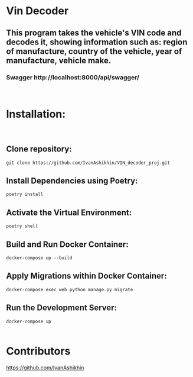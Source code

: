# Vin Decoder 
## This program takes the vehicle's VIN code and decodes it, showing information such as: region of manufacture, country of the vehicle, year of manufacture, vehicle make.
### Swagger http://localhost:8000/api/swagger/
<br>

# Installation:
<br>

## Clone repository:
```git clone https://github.com/IvanAshikhin/VIN_decoder_proj.git```
<br>

## Install Dependencies using Poetry:
```poetry install```
<br>

## Activate the Virtual Environment:
```poetry shell```
<br>

## Build and Run Docker Container:
```docker-compose up --build```
<br>

## Apply Migrations within Docker Container:
```docker-compose exec web python manage.py migrate```
<br>

## Run the Development Server:
```docker-compose up```
<br>
<br>

# Contributors
https://github.com/IvanAshikhin





